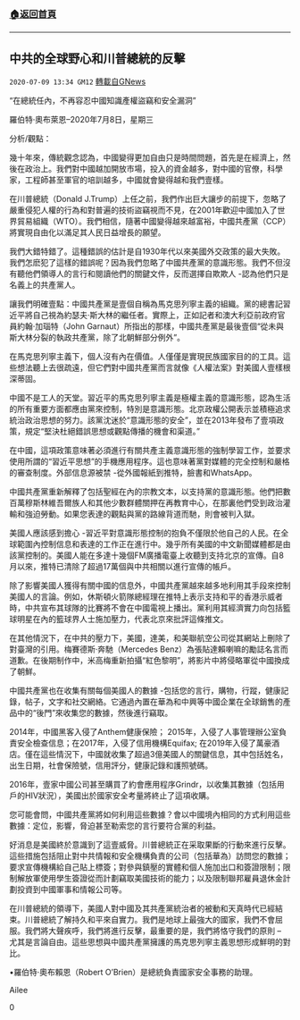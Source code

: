 ###  [:house:返回首頁](https://github.com/ourhimalayas/txt)
---

## 中共的全球野心和川普總統的反擊
`2020-07-09 13:34 GM12` [轉載自GNews](https://gnews.org/zh-hant/258714/)

“在總統任內，不再容忍中國知識產權盜竊和安全漏洞”

羅伯特·奧布萊恩–2020年7月8日，星期三

分析/觀點：

幾十年來，傳統觀念認為，中國變得更加自由只是時間問題，首先是在經濟上，然後在政治上。我們對中國越加開放市場，投入的資金越多，對中國的官僚，科學家，工程師甚至軍官的培訓越多，中國就會變得越和我們壹樣。

在川普總統（Donald J.Trump）上任之前，我們作出巨大讓步的前提下，忽略了嚴重侵犯人權的行為和對普遍的技術盜竊視而不見，在2001年歡迎中國加入了世界貿易組織（WTO）。我們相信，隨著中國變得越來越富裕，中國共產黨（CCP）將實現自由化以滿足其人民日益增長的願望。

我們大錯特錯了。這種錯誤的估計是自1930年代以來美國外交政策的最大失敗。我們怎麽犯了這樣的錯誤呢？因為我們忽略了中國共產黨的意識形態。我們不但沒有聽他們領導人的言行和閱讀他們的關鍵文件，反而選擇自欺欺人 -認為他們只是名義上的共產黨人。

讓我們明確壹點：中國共產黨是壹個自稱為馬克思列寧主義的組織。黨的總書記習近平將自己視為約瑟夫·斯大林的繼任者。實際上，正如記者和澳大利亞前政府官員約翰·加瑙特（John Garnaut）所指出的那樣，中國共產黨是最後壹個“從未與斯大林分裂的執政共產黨，除了北朝鮮部分例外”。

在馬克思列寧主義下，個人沒有內在價值。人僅僅是實現民族國家目的的工具。這些想法聽上去很疏遠，但它們對中國共產黨而言就像《人權法案》對美國人壹樣根深蒂固。

中國不是工人的天堂。習近平的馬克思列寧主義是極權主義的意識形態，認為生活的所有重要方面都應由黨來控制，特別是意識形態。北京政權公開表示並積極追求統治政治思想的努力。該黨沈迷於“意識形態的安全”，並在2013年發布了壹項政策，規定“堅決杜絕錯誤思想或觀點傳播的機會和渠道。”

在中國，這項政策意味著必須進行有關共產主義意識形態的強制學習工作，並要求使用所謂的“習近平思想”的手機應用程序。這也意味著黨對媒體的完全控制和嚴格的審查制度。外部信息源被禁 -從外國報紙到推特，臉書和WhatsApp。

中國共產黨重新解釋了包括聖經在內的宗教文本，以支持黨的意識形態。他們把數百萬穆斯林維吾爾族人和其他少數群體關押在再教育中心，在那裏他們受到政治灌輸和強迫勞動。如果您表達的觀點與黨的路線背道而馳，則會被判入獄。

美國人應該感到擔心 -習近平對意識形態控制的抱負不僅限於他自己的人民。在全球範圍內控制信息和表達的工作正在進行中。幾乎所有美國的中文新聞媒體都是由該黨控制的。美國人能在多達十幾個FM廣播電臺上收聽到支持北京的宣傳。自8月以來，推特已清除了超過17萬個與中共相關以進行宣傳的帳戶。

除了影響美國人獲得有關中國的信息外，中國共產黨越來越多地利用其手段來控制美國人的言論。例如，休斯頓火箭隊總經理在推特上表示支持和平的香港示威者時，中共宣布其球隊的比賽將不會在中國電視上播出。黨利用其經濟實力向包括籃球明星在內的籃球界人士施加壓力，代表北京來批評這條推文。

在其他情況下，在中共的壓力下，美國，達美，和美聯航空公司從其網站上刪除了對臺灣的引用。梅賽德斯·奔馳（Mercedes Benz）為張貼達賴喇嘛的勵誌名言而道歉。在後期制作中，米高梅重新拍攝“紅色黎明”，將影片中將侵略軍從中國換成了朝鮮。

中國共產黨也在收集有關每個美國人的數據 -包括您的言行，購物，行蹤，健康記錄，帖子，文字和社交網絡。它通過內置在華為和中興等中國企業在全球銷售的產品中的“後門”來收集您的數據，然後進行竊取。

2014年，中國黑客入侵了Anthem健康保險； 2015年，入侵了人事管理辦公室負責安全檢查信息；在2017年，入侵了信用機構Equifax; 在2019年入侵了萬豪酒店。僅在這些情況下，中國就收集了超過3億美國人的關鍵信息，其中包括姓名，出生日期，社會保險號，信用評分，健康記錄和護照號碼。

2016年，壹家中國公司甚至購買了約會應用程序Grindr，以收集其數據（包括用戶的HIV狀況），美國出於國家安全考量將終止了這項收購。

您可能會問，中國共產黨將如何利用這些數據？會以中國境內相同的方式利用這些數據：定位，影響，脅迫甚至勒索您的言行要符合黨的利益。

好消息是美國終於意識到了這壹威脅。川普總統正在采取果斷的行動來進行反擊。這些措施包括阻止對中共情報和安全機構負責的公司（包括華為）訪問您的數據；要求宣傳機構給自己貼上標簽；對參與鎮壓的實體和個人施加出口和簽證限制；限制解放軍使用學生簽證從而計劃竊取美國技術的能力；以及限制聯邦雇員退休金計劃投資到中國軍事和情報公司等。

在川普總統的領導下，美國人對中國及其共產黨統治者的被動和天真時代已經結束。川普總統了解持久和平來自實力。我們是地球上最強大的國家，我們不會屈服。我們將大聲疾呼，我們將進行反擊，最重要的是，我們將恪守我們的原則 – 尤其是言論自由。這些思想與中國共產黨擁護的馬克思列寧主義思想形成鮮明的對比。

•羅伯特·奧布賴恩（Robert O’Brien）是總統負責國家安全事務的助理。

Ailee

0
